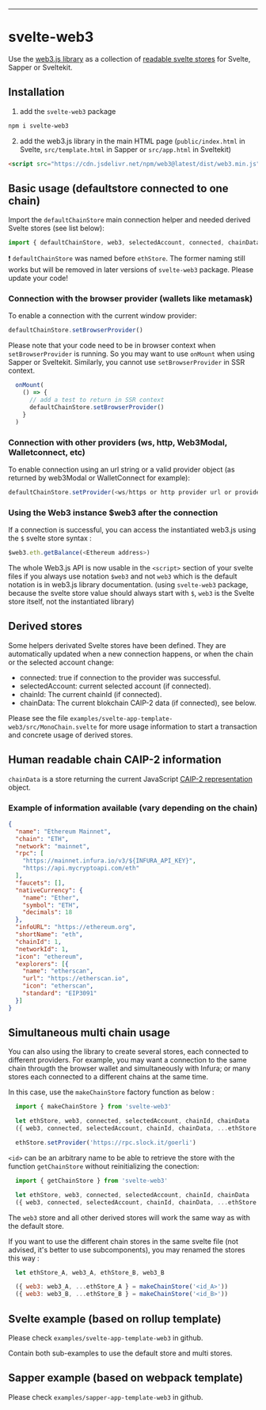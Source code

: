 ---

# svelte-web3

Use the [web3.js library](https://web3js.readthedocs.io/) as a
collection of [readable svelte stores](https://svelte.dev/tutorial/readable-stores)
for Svelte, Sapper or Sveltekit.

## Installation

1. add the `svelte-web3` package

```bash
npm i svelte-web3
```

2. add the web3.js library in the main HTML page (`public/index.html` in Svelte, `src/template.html` in Sapper or `src/app.html` in Sveltekit)

```html
<script src="https://cdn.jsdelivr.net/npm/web3@latest/dist/web3.min.js"></script>
```

## Basic usage (defaultstore connected to one chain)

Import the `defaultChainStore` main connection helper and needed derived Svelte stores (see list below):

```js
import { defaultChainStore, web3, selectedAccount, connected, chainData } from 'svelte-web3'
```

:exclamation: `defaultChainStore` was named before `ethStore`. The
former naming still works but will be removed in later versions of
`svelte-web3` package. Please update your code!

### Connection with the browser provider (wallets like metamask)

To enable a connection with the current window provider: 

```js
defaultChainStore.setBrowserProvider()
```

Please note that your code need to be in browser context when
`setBrowserProvider` is running. So you may want to use `onMount` when
using Sapper or Sveltekit. Similarly, you cannot use
`setBrowserProvider` in SSR context.

```js
  onMount(
    () => {
      // add a test to return in SSR context
      defaultChainStore.setBrowserProvider()
    }
  )
```

### Connection with other providers (ws, http, Web3Modal, Walletconnect, etc)

To enable connection using an url string or a valid provider object
(as returned by web3Modal or WalletConnect for example):

```js
defaultChainStore.setProvider(<ws/https or http provider url or provider Object>)
```

### Using the Web3 instance $web3 after the connection

If a connection is successful, you can access the instantiated web3.js
using the `$` svelte store syntax :

```js
$web3.eth.getBalance(<Ethereum address>)
```

The whole Web3.js API is now usable in the `<script>` section of your
svelte files if you always use notation `$web3` and not `web3` which
is the default notation is in web3.js library documentation.  (using
`svelte-web3` package, because the svelte store value should always
start with `$`, `web3` is the Svelte store itself, not the
instantiated library)

## Derived stores

Some helpers derivated Svelte stores have been defined. They are
automatically updated when a new connection happens, or when the chain
or the selected account change:

* connected: true if connection to the provider was successful.
* selectedAccount: current selected account (if connected).
* chainId: The current chainId (if connected).
* chainData: The current blokchain CAIP-2 data (if connected), see below.


Please see the file
`examples/svelte-app-template-web3/src/MonoChain.svelte` for more
usage information to start a transaction and concrete usage of derived
stores.


## Human readable chain CAIP-2 information

`chainData` is a store returning the current JavaScript [CAIP-2 representation](https://github.com/ChainAgnostic/CAIPs/blob/master/CAIPs/caip-2.md) object.


### Example of information available (vary depending on the chain)

```json
{
  "name": "Ethereum Mainnet",
  "chain": "ETH",
  "network": "mainnet",
  "rpc": [
    "https://mainnet.infura.io/v3/${INFURA_API_KEY}",
    "https://api.mycryptoapi.com/eth"
  ],
  "faucets": [],
  "nativeCurrency": {
    "name": "Ether",
    "symbol": "ETH",
    "decimals": 18
  },
  "infoURL": "https://ethereum.org",
  "shortName": "eth",
  "chainId": 1,
  "networkId": 1,
  "icon": "ethereum",
  "explorers": [{
    "name": "etherscan",
    "url": "https://etherscan.io",
    "icon": "etherscan",
    "standard": "EIP3091"
  }]
}
```

## Simultaneous multi chain usage

You can also using the library to create several stores, each
connected to different providers.  For example, you may want a
connection to the same chain througth the browser wallet and
simultaneously with Infura; or many stores each connected to a
different chains at the same time.

In this case, use the `makeChainStore` factory function as below :

```js
  import { makeChainStore } from 'svelte-web3'

  let ethStore, web3, connected, selectedAccount, chainId, chainData
  ({ web3, connected, selectedAccount, chainId, chainData, ...ethStore } = makeChainStore('<id>'))

  ethStore.setProvider('https://rpc.slock.it/goerli')
```

`<id>` can be an arbitrary name to be able to retrieve the store with the function `getChainStore`
without reinitializing the conection:


```js
  import { getChainStore } from 'svelte-web3'

  let ethStore, web3, connected, selectedAccount, chainId, chainData
  ({ web3, connected, selectedAccount, chainId, chainData, ...ethStore } = getChainStore('<id>'))
```

The `web3` store and all other derived stores will work the same way as with the default store.

If you want to use the different chain stores in the same svelte file
(not advised, it's better to use subcomponents), you may renamed the
stores this way :

```js
  let ethStore_A, web3_A, ethStore_B, web3_B

  ({ web3: web3_A, ...ethStore_A } = makeChainStore('<id_A>'))
  ({ web3: web3_B, ...ethStore_B } = makeChainStore('<id_B>'))
```


## Svelte example (based on rollup template)

Please check `examples/svelte-app-template-web3` in github.

Contain both sub-examples to use the default store and multi stores.

## Sapper example (based on webpack template)

Please check `examples/sapper-app-template-web3` in github.

